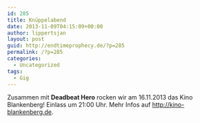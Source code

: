 ```yaml
---
id: 285
title: Knüppelabend
date: 2013-11-09T04:15:09+00:00
author: lippertsjan
layout: post
guid: http://endtimeprophecy.de/?p=285
permalink: /?p=285
categories:
  - Uncategorized
tags:
  - Gig
---
```

Zusammen mit **Deadbeat Hero** rocken wir am 16.11.2013 das Kino Blankenberg! Einlass um 21:00 Uhr. Mehr Infos auf <http://kino-blankenberg.de>.